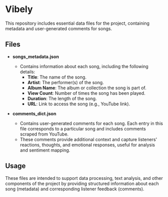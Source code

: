 # Vibely

This repository includes essential data files for the project, containing metadata and user-generated comments for songs.

## Files

- **songs_metadata.json**
  - Contains information about each song, including the following details:
    - **Title**: The name of the song.
    - **Artist**: The performer(s) of the song.
    - **Album Name**: The album or collection the song is part of.
    - **View Count**: Number of times the song has been played.
    - **Duration**: The length of the song.
    - **URL**: Link to access the song (e.g., YouTube link).

- **comments_dict.json**
  - Contains user-generated comments for each song. Each entry in this file corresponds to a particular song and includes comments scraped from YouTube.
  - These comments provide additional context and capture listeners' reactions, thoughts, and emotional responses, useful for analysis and sentiment mapping.

## Usage

These files are intended to support data processing, text analysis, and other components of the project by providing structured information about each song (metadata) and corresponding listener feedback (comments).
